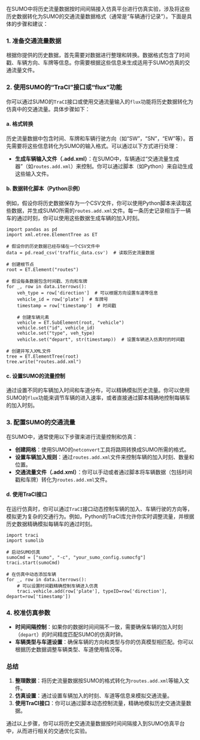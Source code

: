 
在SUMO中将历史流量数据按时间间隔接入仿真平台进行仿真实验，涉及将这些历史数据转化为SUMO的交通流量数据格式（通常是“车辆通行记录”）。下面是具体的步骤和建议：

### 1. 准备交通流量数据
根据你提供的历史数据，首先需要对数据进行整理和转换。数据格式包含了时间戳、车辆方向、车牌等信息。你需要根据这些信息来生成适用于SUMO仿真的交通流量文件。

### 2. 使用SUMO的“TraCI”接口或“flux”功能
你可以通过SUMO的`TraCI`接口或使用交通流量输入的`flux`功能将历史数据转化为仿真中的交通流量。具体步骤如下：

#### a. 格式转换
历史流量数据中包含时间、车牌和车辆行驶方向（如“SW”，“SN”，“EW”等）。首先需要将这些信息转化为SUMO的输入格式。可以通过以下方式进行处理：
- **生成车辆输入文件（.add.xml）**：在SUMO中，车辆通过“交通流量生成器”（如`routes.add.xml`）来控制。你可以通过脚本（如Python）来自动生成这些输入文件。

#### b. 数据转化脚本（Python示例）
例如，假设你将历史数据保存为一个CSV文件，你可以使用Python脚本来读取这些数据，并生成SUMO所需的`routes.add.xml`文件。每一条历史记录相当于一辆车的通过时刻，你可以使用这些数据生成车辆的加入时刻。

```
import pandas as pd
import xml.etree.ElementTree as ET

# 假设你的历史数据已经存储在一个CSV文件中
data = pd.read_csv('traffic_data.csv')  # 读取历史流量数据

# 创建根节点
root = ET.Element("routes")

# 假设每条数据包含时间戳、方向和车牌
for _, row in data.iterrows():
    veh_type = row['direction']  # 可以根据方向设置车道等信息
    vehicle_id = row['plate']  # 车牌号
    timestamp = row['timestamp']  # 时间戳
    
    # 创建车辆元素
    vehicle = ET.SubElement(root, "vehicle")
    vehicle.set("id", vehicle_id)
    vehicle.set("type", veh_type)
    vehicle.set("depart", str(timestamp))  # 设置车辆进入仿真时的时间戳
    
# 创建并写入XML文件
tree = ET.ElementTree(root)
tree.write("routes.add.xml")
```

#### c. 设置SUMO的流量控制
通过设置不同的车辆加入时间和车道分布，可以精确模拟历史流量。你可以使用SUMO的`flux`功能来调节车辆的进入速率，或者直接通过脚本精确地控制每辆车的加入时刻。

### 3. 配置SUMO的交通流量
在SUMO中，通常使用以下步骤来进行流量控制和仿真：

- **创建网格**：使用SUMO的`netconvert`工具将路网转换成SUMO所需的格式。
- **设置车辆加入规则**：通过`routes.add.xml`文件来控制车辆的加入时刻、数量和位置。
- **交通流量文件（.add.xml）**：你可以手动或者通过脚本将车辆数据（包括时间戳和车牌）转化为`routes.add.xml`文件。

#### d. 使用TraCI接口
在运行仿真时，你可以通过`TraCI`接口动态控制车辆的加入、车辆行驶的方向等，模拟更为复杂的交通行为。例如，Python的TraCI库允许你实时调整流量，并根据历史数据精确模拟每辆车的通过时刻。

```
import traci
import sumolib

# 启动SUMO仿真
sumoCmd = ["sumo", "-c", "your_sumo_config.sumocfg"]
traci.start(sumoCmd)

# 在仿真中动态添加车辆
for _, row in data.iterrows():
    # 可以设置时间戳精确控制车辆进入仿真
    traci.vehicle.add(row['plate'], typeID=row['direction'], depart=row['timestamp'])
```

### 4. 校准仿真参数
- **时间间隔控制**：如果你的数据时间间隔不一致，需要确保车辆的加入时刻（`depart`）的时间精度匹配SUMO的仿真时钟。
- **车辆类型与车道设置**：确保车辆的方向和类型与你的仿真模型相匹配。你可以根据历史数据调整车辆类型、车道使用情况等。

### 总结
1. **整理数据**：将历史流量数据按SUMO的格式转化为`routes.add.xml`等输入文件。
2. **仿真设置**：通过设置车辆加入的时刻、车道等信息来模拟交通流量。
3. **使用TraCI接口**：你可以通过脚本动态控制流量，精确地模拟历史交通流量数据。

通过以上步骤，你可以将历史交通流量数据按时间间隔接入到SUMO仿真平台中，从而进行相关的交通优化实验。

